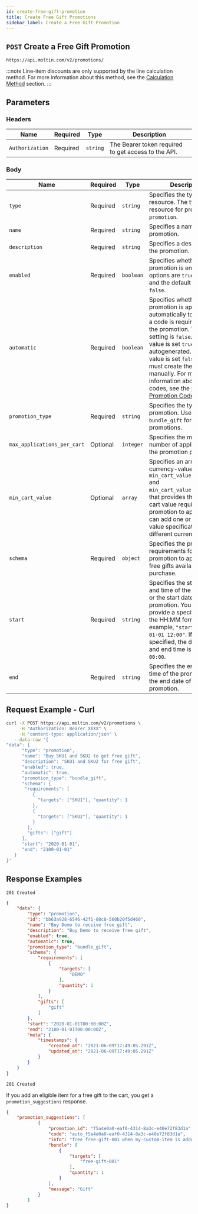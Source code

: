 ```yaml
---
id: create-free-gift-promotion
title: Create Free Gift Promotions
sidebar_label: Create a Free Gift Promotion
---
```


## `POST` Create a Free Gift Promotion

```http
https://api.moltin.com/v2/promotions/
```

:::note
Line-item discounts are only supported by the line calculation method. For more information about this method, see the [Calculation Method](../advanced/settings/index.md#calculation-method) section.
:::

## Parameters

### Headers

| Name | Required | Type | Description |
| --- | --- | --- | --- |
| `Authorization` | Required | `string` | The Bearer token required to get access to the API. |

### Body

 | Name | Required | Type | Description |
 | --- | --- | --- | --- |
 | `type` | Required | `string` | Specifies the type of the resource. The type of resource for promotions is, `promotion`. |
 | `name` | Required | `string` | Specifies a name for the promotion. |
 | `description` | Required | `string` | Specifies a description for the promotion. |
 | `enabled` | Required | `boolean` | Specifies whether the promotion is enabled. The options are `true` or `false`, and the default setting is `false`. |
 | `automatic` | Required  | `boolean` | Specifies whether the promotion is applied automatically to the cart or a code is required to apply the promotion. The default setting is `false`. When this value is set `true`, a code is autogenerated. If this value is set `false`, you must create the code manually. For more information about creating codes, see the [Create Promotion Codes](create-promotion-codes.md) section.|
 |`promotion_type`|Required  |`string`| Specifies the type of the promotion. Use `bundle_gift` for free gift promotions.|
 |`max_applications_per_cart`| Optional | `integer`| Specifies the maximum number of application of the promotion per cart. |
|`min_cart_value`| Optional  | `array` | Specifies an array of currency-value objects, `min_cart_value[].currency` and `min_cart_value[].amount`, that provides the minimum cart value required for the promotion to apply. You can add one or several value specifications in different currencies. |
 |`schema`|Required | `object` | Specifies the product requirements for the promotion to apply and the free gifts available with the purchase.
 |`start`| Required  | `string` | Specifies the start date and time of the promotion or the start date of the promotion. You can provide a specific time in the HH:MM format. For example, `"start": "2000-01-01 12:00"`. If no time is specified, the default start and end time is set to `00:00`. |
 |`end`| Required  | `string` | Specifies the end date and time of the promotion or the end date of the promotion. |

## Request Example - Curl

```bash
curl -X POST https://api.moltin.com/v2/promotions \
     -H "Authorization: Bearer XXXX" \
     -H "content-type: application/json" \
   --data-raw '{
"data": {
      "type": "promotion",
      "name": "Buy SKU1 and SKU2 to get free gift",
      "description": "SKU1 and SKU2 for free gift",
      "enabled": true,
      "automatic": true,
      "promotion_type": "bundle_gift",
      "schema": {
       "requirements": [
          {
            "targets": ["SKU1"], "quantity": 1
          },
          {
            "targets": ["SKU2"], "quantity": 1
          }
        ],
        "gifts": ["gift"]
      },
      "start": "2020-01-01",
      "end": "2100-01-01"
   }
}'
```

## Response Examples

`201 Created`

```json
{
    "data": {
        "type": "promotion",
        "id": "bb63a928-6546-42f1-88c8-560b20f5d460",
        "name": "Buy Demo to receive free gift",
        "description": "Buy Demo to receive free gift",
        "enabled": true,
        "automatic": true,
        "promotion_type": "bundle_gift",
        "schema": {
            "requirements": [
                {
                    "targets": [
                        "DEMO"
                    ],
                    "quantity": 1
                }
            ],
            "gifts": [
                "gift"
            ]
        },
        "start": "2020-01-01T00:00:00Z",
        "end": "2100-01-01T00:00:00Z",
        "meta": {
            "timestamps": {
                "created_at": "2021-06-09T17:49:05.291Z",
                "updated_at": "2021-06-09T17:49:05.291Z"
            }
        }
    }
}
```

`201 Created`

If you add an eligible item for a free gift to the cart, you get a `promotion_suggestions` response.

```json
{
    "promotion_suggestions": [
            {
                "promotion_id": "f5a4e0a0-eaf0-4314-8a3c-e40e72f83d1a",
                "code": "auto_f5a4e0a0-eaf0-4314-8a3c-e40e72f83d1a",
                "info": "free free-gift-001 when my-custom-item is added to cart",
                "bundle": [
                    {
                        "targets": [
                            "free-gift-001"
                        ],
                        "quantity": 1
                    }
                ],
                "message": "Gift"
            }
        ]
}
```
